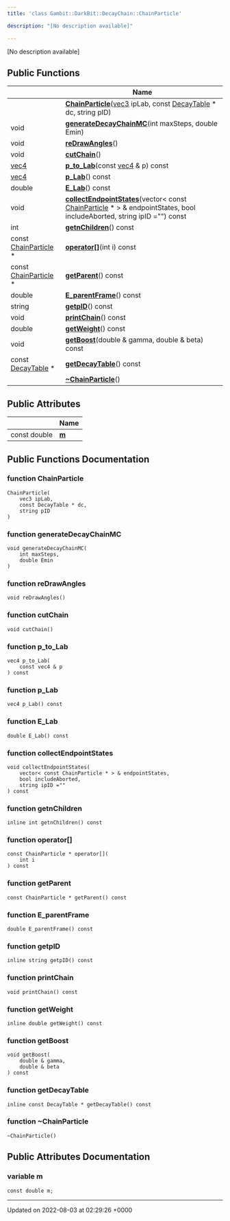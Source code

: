 ```yaml
---
title: 'class Gambit::DarkBit::DecayChain::ChainParticle'

description: "[No description available]"

---
```









[No description available]

## Public Functions

|                | Name           |
| -------------- | -------------- |
| | **[ChainParticle](/documentation/code/colliderbit_development/classes/classgambit_1_1darkbit_1_1decaychain_1_1chainparticle/#function-chainparticle)**([vec3](/documentation/code/colliderbit_development/classes/classgambit_1_1darkbit_1_1decaychain_1_1vec3/) ipLab, const [DecayTable](/documentation/code/colliderbit_development/classes/classgambit_1_1darkbit_1_1decaychain_1_1decaytable/) * dc, string pID) |
| void | **[generateDecayChainMC](/documentation/code/colliderbit_development/classes/classgambit_1_1darkbit_1_1decaychain_1_1chainparticle/#function-generatedecaychainmc)**(int maxSteps, double Emin) |
| void | **[reDrawAngles](/documentation/code/colliderbit_development/classes/classgambit_1_1darkbit_1_1decaychain_1_1chainparticle/#function-redrawangles)**() |
| void | **[cutChain](/documentation/code/colliderbit_development/classes/classgambit_1_1darkbit_1_1decaychain_1_1chainparticle/#function-cutchain)**() |
| [vec4](/documentation/code/colliderbit_development/classes/classgambit_1_1darkbit_1_1decaychain_1_1vec4/) | **[p_to_Lab](/documentation/code/colliderbit_development/classes/classgambit_1_1darkbit_1_1decaychain_1_1chainparticle/#function-p-to-lab)**(const [vec4](/documentation/code/colliderbit_development/classes/classgambit_1_1darkbit_1_1decaychain_1_1vec4/) & p) const |
| [vec4](/documentation/code/colliderbit_development/classes/classgambit_1_1darkbit_1_1decaychain_1_1vec4/) | **[p_Lab](/documentation/code/colliderbit_development/classes/classgambit_1_1darkbit_1_1decaychain_1_1chainparticle/#function-p-lab)**() const |
| double | **[E_Lab](/documentation/code/colliderbit_development/classes/classgambit_1_1darkbit_1_1decaychain_1_1chainparticle/#function-e-lab)**() const |
| void | **[collectEndpointStates](/documentation/code/colliderbit_development/classes/classgambit_1_1darkbit_1_1decaychain_1_1chainparticle/#function-collectendpointstates)**(vector< const [ChainParticle](/documentation/code/colliderbit_development/classes/classgambit_1_1darkbit_1_1decaychain_1_1chainparticle/) * > & endpointStates, bool includeAborted, string ipID ="") const |
| int | **[getnChildren](/documentation/code/colliderbit_development/classes/classgambit_1_1darkbit_1_1decaychain_1_1chainparticle/#function-getnchildren)**() const |
| const [ChainParticle](/documentation/code/colliderbit_development/classes/classgambit_1_1darkbit_1_1decaychain_1_1chainparticle/) * | **[operator[]](/documentation/code/colliderbit_development/classes/classgambit_1_1darkbit_1_1decaychain_1_1chainparticle/#function-operator[])**(int i) const |
| const [ChainParticle](/documentation/code/colliderbit_development/classes/classgambit_1_1darkbit_1_1decaychain_1_1chainparticle/) * | **[getParent](/documentation/code/colliderbit_development/classes/classgambit_1_1darkbit_1_1decaychain_1_1chainparticle/#function-getparent)**() const |
| double | **[E_parentFrame](/documentation/code/colliderbit_development/classes/classgambit_1_1darkbit_1_1decaychain_1_1chainparticle/#function-e-parentframe)**() const |
| string | **[getpID](/documentation/code/colliderbit_development/classes/classgambit_1_1darkbit_1_1decaychain_1_1chainparticle/#function-getpid)**() const |
| void | **[printChain](/documentation/code/colliderbit_development/classes/classgambit_1_1darkbit_1_1decaychain_1_1chainparticle/#function-printchain)**() const |
| double | **[getWeight](/documentation/code/colliderbit_development/classes/classgambit_1_1darkbit_1_1decaychain_1_1chainparticle/#function-getweight)**() const |
| void | **[getBoost](/documentation/code/colliderbit_development/classes/classgambit_1_1darkbit_1_1decaychain_1_1chainparticle/#function-getboost)**(double & gamma, double & beta) const |
| const [DecayTable](/documentation/code/colliderbit_development/classes/classgambit_1_1darkbit_1_1decaychain_1_1decaytable/) * | **[getDecayTable](/documentation/code/colliderbit_development/classes/classgambit_1_1darkbit_1_1decaychain_1_1chainparticle/#function-getdecaytable)**() const |
| | **[~ChainParticle](/documentation/code/colliderbit_development/classes/classgambit_1_1darkbit_1_1decaychain_1_1chainparticle/#function-~chainparticle)**() |

## Public Attributes

|                | Name           |
| -------------- | -------------- |
| const double | **[m](/documentation/code/colliderbit_development/classes/classgambit_1_1darkbit_1_1decaychain_1_1chainparticle/#variable-m)**  |

## Public Functions Documentation

### function ChainParticle

```
ChainParticle(
    vec3 ipLab,
    const DecayTable * dc,
    string pID
)
```


### function generateDecayChainMC

```
void generateDecayChainMC(
    int maxSteps,
    double Emin
)
```


### function reDrawAngles

```
void reDrawAngles()
```


### function cutChain

```
void cutChain()
```


### function p_to_Lab

```
vec4 p_to_Lab(
    const vec4 & p
) const
```


### function p_Lab

```
vec4 p_Lab() const
```


### function E_Lab

```
double E_Lab() const
```


### function collectEndpointStates

```
void collectEndpointStates(
    vector< const ChainParticle * > & endpointStates,
    bool includeAborted,
    string ipID =""
) const
```


### function getnChildren

```
inline int getnChildren() const
```


### function operator[]

```
const ChainParticle * operator[](
    int i
) const
```


### function getParent

```
const ChainParticle * getParent() const
```


### function E_parentFrame

```
double E_parentFrame() const
```


### function getpID

```
inline string getpID() const
```


### function printChain

```
void printChain() const
```


### function getWeight

```
inline double getWeight() const
```


### function getBoost

```
void getBoost(
    double & gamma,
    double & beta
) const
```


### function getDecayTable

```
inline const DecayTable * getDecayTable() const
```


### function ~ChainParticle

```
~ChainParticle()
```


## Public Attributes Documentation

### variable m

```
const double m;
```


-------------------------------

Updated on 2022-08-03 at 02:29:26 +0000